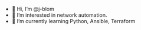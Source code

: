 - 👋 Hi, I’m @j-blom
- 👀 I’m interested in network automation. 
- 🌱 I’m currently learning Python, Ansible, Terraform 

<!---
j-blom/j-blom is a ✨ special ✨ repository because its `README.md` (this file) appears on your GitHub profile.
You can click the Preview link to take a look at your changes.
--->
